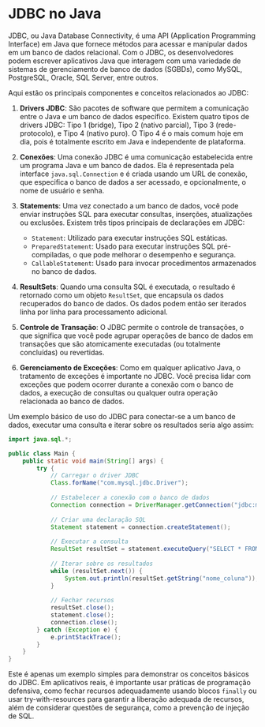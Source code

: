 # JDBC no Java

JDBC, ou Java Database Connectivity, é uma API (Application Programming Interface) em Java que fornece métodos para acessar e manipular dados em um banco de dados relacional. Com o JDBC, os desenvolvedores podem escrever aplicativos Java que interagem com uma variedade de sistemas de gerenciamento de banco de dados (SGBDs), como MySQL, PostgreSQL, Oracle, SQL Server, entre outros.

Aqui estão os principais componentes e conceitos relacionados ao JDBC:

1. **Drivers JDBC**: São pacotes de software que permitem a comunicação entre o Java e um banco de dados específico. Existem quatro tipos de drivers JDBC: Tipo 1 (bridge), Tipo 2 (nativo parcial), Tipo 3 (rede-protocolo), e Tipo 4 (nativo puro). O Tipo 4 é o mais comum hoje em dia, pois é totalmente escrito em Java e independente de plataforma.

2. **Conexões**: Uma conexão JDBC é uma comunicação estabelecida entre um programa Java e um banco de dados. Ela é representada pela interface `java.sql.Connection` e é criada usando um URL de conexão, que especifica o banco de dados a ser acessado, e opcionalmente, o nome de usuário e senha.

3. **Statements**: Uma vez conectado a um banco de dados, você pode enviar instruções SQL para executar consultas, inserções, atualizações ou exclusões. Existem três tipos principais de declarações em JDBC:
   - `Statement`: Utilizado para executar instruções SQL estáticas.
   - `PreparedStatement`: Usado para executar instruções SQL pré-compiladas, o que pode melhorar o desempenho e segurança.
   - `CallableStatement`: Usado para invocar procedimentos armazenados no banco de dados.

4. **ResultSets**: Quando uma consulta SQL é executada, o resultado é retornado como um objeto `ResultSet`, que encapsula os dados recuperados do banco de dados. Os dados podem então ser iterados linha por linha para processamento adicional.

5. **Controle de Transação**: O JDBC permite o controle de transações, o que significa que você pode agrupar operações de banco de dados em transações que são atomicamente executadas (ou totalmente concluídas) ou revertidas.

6. **Gerenciamento de Exceções**: Como em qualquer aplicativo Java, o tratamento de exceções é importante no JDBC. Você precisa lidar com exceções que podem ocorrer durante a conexão com o banco de dados, a execução de consultas ou qualquer outra operação relacionada ao banco de dados.

Um exemplo básico de uso do JDBC para conectar-se a um banco de dados, executar uma consulta e iterar sobre os resultados seria algo assim:

```java
import java.sql.*;

public class Main {
    public static void main(String[] args) {
        try {
            // Carregar o driver JDBC
            Class.forName("com.mysql.jdbc.Driver");
            
            // Estabelecer a conexão com o banco de dados
            Connection connection = DriverManager.getConnection("jdbc:mysql://localhost:3306/seu_banco", "seu_usuario", "sua_senha");
            
            // Criar uma declaração SQL
            Statement statement = connection.createStatement();
            
            // Executar a consulta
            ResultSet resultSet = statement.executeQuery("SELECT * FROM sua_tabela");
            
            // Iterar sobre os resultados
            while (resultSet.next()) {
                System.out.println(resultSet.getString("nome_coluna"));
            }
            
            // Fechar recursos
            resultSet.close();
            statement.close();
            connection.close();
        } catch (Exception e) {
            e.printStackTrace();
        }
    }
}
```

Este é apenas um exemplo simples para demonstrar os conceitos básicos do JDBC. Em aplicativos reais, é importante usar práticas de programação defensiva, como fechar recursos adequadamente usando blocos `finally` ou usar try-with-resources para garantir a liberação adequada de recursos, além de considerar questões de segurança, como a prevenção de injeção de SQL.
